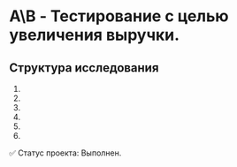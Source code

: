 # A\B - Тестирование с целью увеличения выручки.

## Структура исследования

1. 
2. 
3. 
4.
5. 
6. 
✅ Статус проекта: Выполнен.
